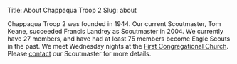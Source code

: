 Title: About Chappaqua Troop 2
Slug: about

Chappaqua Troop 2 was founded in 1944. Our current Scoutmaster, Tom Keane, succeeded Francis Landrey as Scoutmaster in 2004. We currently have 27 members, and have had at least 75 members become Eagle Scouts in the past. We meet Wednesday nights at the [First Congregational Church](//fcc-chappaqua.org). Please [contact](/pages/contact.html) our Scoutmaster for more details. 
